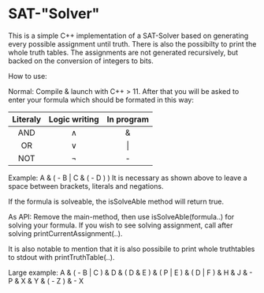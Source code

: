 # SAT-"Solver"
This is a simple C++ implementation of a SAT-Solver based on generating every 
possible assignment until truth. There is also the possibilty to print 
the whole truth tables. The assignments are not generated recursively, but backed on
the conversion of integers to bits.

How to use:

Normal: Compile & launch with C++ > 11. After that you will be asked to enter your formula
which should be formated in this way:


| Literaly | Logic writing | In program |
|:--------:|:-------------:|:----------:|
|   AND    |    ∧     |     &      | 
|    OR    |    ∨     |   &#124;   | 
|   NOT    | ¬ |     -      |

Example: A & ( - B | C & ( - D ) )
It is necessary as shown above to leave a space between brackets, literals and negations.

If the formula is solveable, the isSolveAble method will return true.

As API: Remove the main-method, then use isSolveAble(formula..) for solving your formula.
If you wish to see solving assignment, call after solving printCurrentAssignment(..).

It is also notable to mention that it is also possibile to print whole truthtables to stdout with printTruthTable(..).

Large example:
A & ( - B | C ) & D & ( D & E ) & ( P | E ) & ( D | F ) & H & J & - P & X & Y & ( - Z ) & - X
